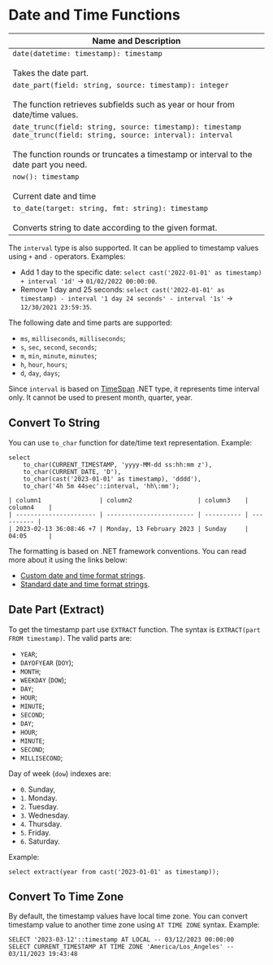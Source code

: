 # Date and Time Functions

| Name and Description |
| --- |
| `date(datetime: timestamp): timestamp`<br /><br /> Takes the date part. |
| `date_part(field: string, source: timestamp): integer`<br /><br /> The function retrieves subfields such as year or hour from date/time values. |
| `date_trunc(field: string, source: timestamp): timestamp`<br />`date_trunc(field: string, source: interval): interval`<br /><br />The function rounds or truncates a timestamp or interval to the date part you need. |
| `now(): timestamp`<br /><br /> Current date and time |
| `to_date(target: string, fmt: string): timestamp`<br /><br /> Converts string to date according to the given format. |

The `interval` type is also supported. It can be applied to timestamp values using `+` and `-` operators. Examples:

- Add 1 day to the specific date: `select cast('2022-01-01' as timestamp) + interval '1d'` -> `01/02/2022 00:00:00`.
- Remove 1 day and 25 seconds: `select cast('2022-01-01' as timestamp) - interval '1 day 24 seconds' - interval '1s'` -> `12/30/2021 23:59:35`.

The following date and time parts are supported:

- `ms`, `milliseconds`, `milliseconds`;
- `s`, `sec`, `second`, `seconds`;
- `m`, `min`, `minute`, `minutes`;
- `h`, `hour`, `hours`;
- `d`, `day`, `days`;

Since `interval` is based on [TimeSpan](https://learn.microsoft.com/en-us/dotnet/api/system.timespan) .NET type, it represents time interval only. It cannot be used to present month, quarter, year.

## Convert To String

You can use `to_char` function for date/time text representation. Example:

```
select
    to_char(CURRENT_TIMESTAMP, 'yyyy-MM-dd ss:hh:mm z'),
    to_char(CURRENT_DATE, 'D'),
    to_char(cast('2023-01-01' as timestamp), 'dddd'),
    to_char('4h 5m 44sec'::interval, 'hh\:mm');

| column1                | column2                  | column3    | column4    |
| ---------------------- | ------------------------ | ---------- | ---------- |
| 2023-02-13 36:08:46 +7 | Monday, 13 February 2023 | Sunday     | 04:05      |
```

The formatting is based on .NET framework conventions. You can read more about it using the links below:

- [Custom date and time format strings](https://learn.microsoft.com/en-us/dotnet/standard/base-types/custom-date-and-time-format-strings).
- [Standard date and time format strings](https://learn.microsoft.com/en-us/dotnet/standard/base-types/standard-date-and-time-format-strings).

## Date Part (Extract)

To get the timestamp part use `EXTRACT` function. The syntax is `EXTRACT(part FROM timestamp)`. The valid parts are:

- `YEAR`;
- `DAYOFYEAR` (`DOY`);
- `MONTH`;
- `WEEKDAY` (`DOW`);
- `DAY`;
- `HOUR`;
- `MINUTE`;
- `SECOND`;
- `DAY`;
- `HOUR`;
- `MINUTE`;
- `SECOND`;
- `MILLISECOND`;

Day of week (`dow`) indexes are:

- `0`. Sunday,
- `1`. Monday.
- `2`. Tuesday.
- `3`. Wednesday.
- `4`. Thursday.
- `5`. Friday.
- `6`. Saturday.

Example:

```
select extract(year from cast('2023-01-01' as timestamp));
```

## Convert To Time Zone

By default, the timestamp values have local time zone. You can convert timestamp value to another time zone using `AT TIME ZONE` syntax. Example:

```
SELECT '2023-03-12'::timestamp AT LOCAL -- 03/12/2023 00:00:00
SELECT CURRENT_TIMESTAMP AT TIME ZONE 'America/Los_Angeles' -- 03/11/2023 19:43:48
```

